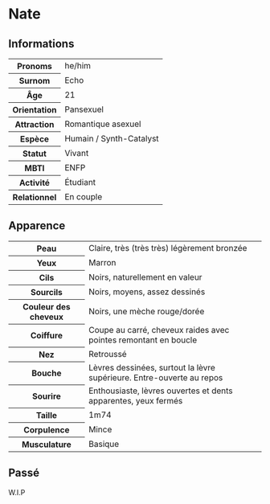 # Nate

## Informations

<table>
<tr>
	<th>Pronoms</th><td>he/him</td>
</tr>
<tr>
	<th>Surnom</th><td>Echo</td>
</tr>
<tr>
	<th>Âge</th><td>21</td>
</tr>
<tr>
	<th>Orientation</th><td>Pansexuel</td>
</tr>
<tr>
	<th>Attraction</th><td>Romantique asexuel</td>
</tr>
<tr>
	<th>Espèce</th><td>Humain / Synth-Catalyst</td>
</tr>
<tr>
	<th>Statut</th><td>Vivant</td>
</tr>
<tr>
	<th>MBTI</th><td>ENFP</td>
</tr>
<tr>
	<th>Activité</th><td>Étudiant</td>
</tr>
<tr>
	<th>Relationnel</th><td>En couple</td>
</tr>
</table>

## Apparence

<table>
<tr>
	<th>Peau</th><td>Claire, très (très très) légèrement bronzée</td>
</tr>
<tr>
	<th>Yeux</th><td>Marron</td>
</tr>
<tr>
	<th>Cils</th><td>Noirs, naturellement en valeur</td>
</tr>
<tr>
	<th>Sourcils</th><td>Noirs, moyens, assez dessinés</td>
</tr>
<tr>
	<th>Couleur des cheveux</th><td>Noirs, une mèche rouge/dorée</td>
</tr>
<tr>
	<th>Coiffure</th><td>Coupe au carré, cheveux raides avec pointes remontant en boucle</td>
</tr>
<tr>
	<th>Nez</th><td>Retroussé</td>
</tr>
<tr>
	<th>Bouche</th><td>Lèvres dessinées, surtout la lèvre supérieure. Entre-ouverte au repos</td>
</tr>
<tr>
	<th>Sourire</th><td>Enthousiaste, lèvres ouvertes et dents apparentes, yeux fermés</td>
</tr>
<tr>
	<th>Taille</th><td>1m74</td>
</tr>
<tr>
	<th>Corpulence</th><td>Mince</td>
</tr>
<tr>
	<th>Musculature</th><td>Basique</td>
</tr>
</table>

## Passé

W.I.P
